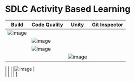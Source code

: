 # SDLC Activity Based Learning


|        Build                      |    Code Quality                    |      Unity                         |      Git Inspector             |   
|-----------------------------------|------------------------------------|------------------------------------|--------------------------------|
|![image](https://user-images.githubusercontent.com/67336902/114974818-beeb9c00-9ea0-11eb-837a-4f1e7de12f8a.png)
                                 |![image](https://user-images.githubusercontent.com/67336902/114974993-1427ad80-9ea1-11eb-95c5-485b64f750df.png)
                                 |![image](https://user-images.githubusercontent.com/67336902/114975085-41745b80-9ea1-11eb-9b65-63aabef8ac0b.png)
                                    |                                |![image](https://user-images.githubusercontent.com/67336902/114975229-7ed8e900-9ea1-11eb-8f86-b19128270d4c.png)
                                
|                                   |                                    |                                    |![image](https://user-images.githubusercontent.com/67336902/114975304-a4fe8900-9ea1-11eb-8597-ee90a3390273.png)
                                |                             
|                                   |                                    |                                    |                                |                             
